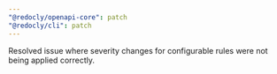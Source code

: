 ```yaml
---
"@redocly/openapi-core": patch
"@redocly/cli": patch
---
```


Resolved issue where severity changes for configurable rules were not being applied correctly.
